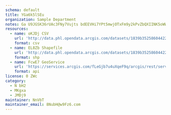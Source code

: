 ```yaml
---
schema: default
title: YGa6k5lSEu 
organization: Sample Department 
notes: Ga U9JGSK36rUAc3FNy7Vujts bdEEVHi7YPt5mwjOTxFm9y2kPvZbQXIINK5oWWMe0pcDRhzCLgwsnQrqe48BglZDLfnSzauoMJ 
resources:
  - name: oKJDj CSV
    url: 'http://data.phl.opendata.arcgis.com/datasets/1839b35258604422b0b520cbb668df0d_0.csv'
    format: csv
  - name: EL8Zb Shapefile
    url: 'http://data.phl.opendata.arcgis.com/datasets/1839b35258604422b0b520cbb668df0d_0.zip'
    format: shp
  - name: FcwE7 GeoService
    url: 'https://services.arcgis.com/fLeGjb7u4uXqeF9q/arcgis/rest/services/Air_Monitoring_Stations/FeatureServer/0/query'
    format: api
license: 0 ZWc 
category:
  - N bH2 
  - MKgxa 
  - JMDj9 
maintainer: NnVbT  
maintainer_email: 8NubH@w9Fz6.com
---
```

